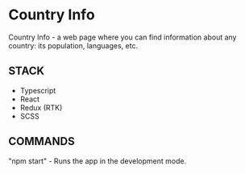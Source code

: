# **Country Info**

Country Info - a web page where you can find information about any country: its population, languages, etc.

## **STACK**

- Typescript
- React
- Redux (RTK)
- SCSS

## **COMMANDS**

"npm start" - Runs the app in the development mode.

